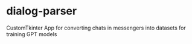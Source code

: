# dialog-parser
CustomTkinter App for converting chats in messengers into datasets for training GPT models
